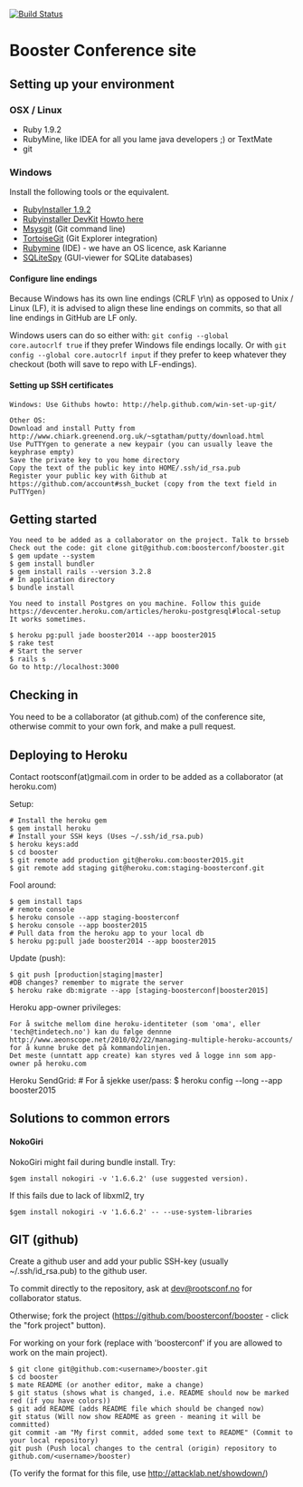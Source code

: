[![Build Status](https://travis-ci.org/boosterconf/booster.png)](https://travis-ci.org/boosterconf/booster)

# Booster Conference site

## Setting up your environment


### OSX / Linux

* Ruby 1.9.2
* RubyMine, like IDEA for all you lame java developers ;) or TextMate
* git

### Windows


Install the following tools or the equivalent.

* [RubyInstaller 1.9.2](http://rubyinstaller.org)
* [Rubyinstaller DevKit](http://rubyinstaller.org/downloads/) [Howto here](https://github.com/oneclick/rubyinstaller/wiki/Development-Kit)
* [Msysgit](http://code.google.com/p/msysgit/downloads) (Git command line)
* [TortoiseGit](http://code.google.com/p/tortoisegit/downloads) (Git Explorer integration)
* [Rubymine](http://www.jetbrains.com/ruby/download/download_thanks.jsp?os=win) (IDE) - we have an OS licence, ask Karianne
* [SQLiteSpy](http://www.yunqa.de/delphi/doku.php/products/sqlitespy/index) (GUI-viewer for SQLite databases)

#### Configure line endings

Because Windows has its own line endings (CRLF \r\n) as opposed to Unix / Linux (LF), it is advised
to align these line endings on commits, so that all line endings in GitHub are LF only.

Windows users can do so either with:
<code>git config --global core.autocrlf true</code> if they prefer Windows file endings locally. Or
with <code>git config --global core.autocrlf input</code> if they prefer to keep whatever they 
checkout (both will save to repo with LF-endings).


#### Setting up SSH certificates

    Windows: Use Githubs howto: http://help.github.com/win-set-up-git/
    
    Other OS:
    Download and install Putty from http://www.chiark.greenend.org.uk/~sgtatham/putty/download.html
    Use PuTTYgen to generate a new keypair (you can usually leave the keyphrase empty)
    Save the private key to you home directory
    Copy the text of the public key into HOME/.ssh/id_rsa.pub
    Register your public key with Github at https://github.com/account#ssh_bucket (copy from the text field in PuTTYgen)


## Getting started

    You need to be added as a collaborator on the project. Talk to brsseb
    Check out the code: git clone git@github.com:boosterconf/booster.git
    $ gem update --system
    $ gem install bundler
    $ gem install rails --version 3.2.8
    # In application directory
    $ bundle install

    You need to install Postgres on you machine. Follow this guide
    https://devcenter.heroku.com/articles/heroku-postgresql#local-setup
    It works sometimes.

    $ heroku pg:pull jade booster2014 --app booster2015
    $ rake test
    # Start the server
    $ rails s
    Go to http://localhost:3000

## Checking in

You need to be a collaborator (at github.com) of the conference site, otherwise commit to your own fork, and make a pull request.

## Deploying to Heroku

Contact rootsconf(at)gmail.com in order to be added as a collaborator (at heroku.com)

Setup:

    # Install the heroku gem
    $ gem install heroku
    # Install your SSH keys (Uses ~/.ssh/id_rsa.pub)
    $ heroku keys:add
    $ cd booster
    $ git remote add production git@heroku.com:booster2015.git
    $ git remote add staging git@heroku.com:staging-boosterconf.git

Fool around:

    $ gem install taps
    # remote console
    $ heroku console --app staging-boosterconf
    $ heroku console --app booster2015
    # Pull data from the heroku app to your local db
    $ heroku pg:pull jade booster2014 --app booster2015

Update (push):

    $ git push [production|staging|master]
    #DB changes? remember to migrate the server
    $ heroku rake db:migrate --app [staging-boosterconf|booster2015]

Heroku app-owner privileges:

    For å switche mellom dine heroku-identiteter (som 'oma', eller 'tech@tindetech.no') kan du følge dennne
    http://www.aeonscope.net/2010/02/22/managing-multiple-heroku-accounts/
    for å kunne bruke det på kommandolinjen.
    Det meste (unntatt app create) kan styres ved å logge inn som app-owner på heroku.com

Heroku SendGrid:
    # For å sjekke user/pass:
    $ heroku config --long --app booster2015

## Solutions to common errors

#### NokoGiri

NokoGiri might fail during bundle install. Try:

    $gem install nokogiri -v '1.6.6.2' (use suggested version).

If this fails due to lack of libxml2, try

    $gem install nokogiri -v '1.6.6.2' -- --use-system-libraries

## GIT (github)

Create a github user and add your public SSH-key (usually ~/.ssh/id_rsa.pub) to the github user.

To commit directly to the repository, ask at dev@rootsconf.no for collaborator status.

Otherwise; fork the project (https://github.com/boosterconf/booster - click the "fork project" button).

For working on your fork (replace <username> with 'boosterconf' if you are allowed to work on the main project).

    $ git clone git@github.com:<username>/booster.git
    $ cd booster
    $ mate README (or another editor, make a change)
    $ git status (shows what is changed, i.e. README should now be marked red (if you have colors))
    $ git add README (adds README file which should be changed now)
    git status (Will now show README as green - meaning it will be committed)
    git commit -am "My first commit, added some text to README" (Commit to your local repository)
    git push (Push local changes to the central (origin) repository to github.com/<username>/booster)


(To verify the format for this file, use http://attacklab.net/showdown/)
